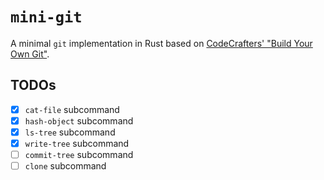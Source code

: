 # `mini-git`

A minimal `git` implementation in Rust based on [CodeCrafters' "Build Your Own
Git"](https://app.codecrafters.io/courses/git/overview).

## TODOs

- [x] `cat-file` subcommand
- [x] `hash-object` subcommand
- [x] `ls-tree` subcommand
- [x] `write-tree` subcommand
- [ ] `commit-tree` subcommand
- [ ] `clone` subcommand
